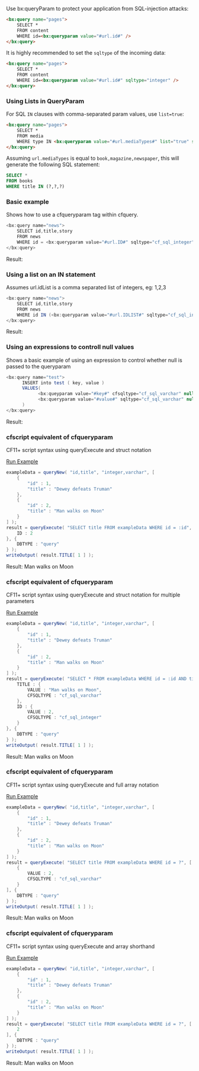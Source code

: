 Use bx:queryParam to protect your application from SQL-injection attacks:

```html
<bx:query name="pages">
    SELECT *
    FROM content
    WHERE id=<bx:queryparam value="#url.id#" />
</bx:query>
```

It is highly recommended to set the `sqltype` of the incoming data:

```html
<bx:query name="pages">
    SELECT *
    FROM content
    WHERE id=<bx:queryparam value="#url.id#" sqltype="integer" />
</bx:query>
```

### Using Lists in QueryParam

For SQL `IN` clauses with comma-separated param values, use `list=true`:

```html
<bx:query name="pages">
    SELECT *
    FROM media
    WHERE type IN <bx:queryparam value="#url.mediaTypes#" list="true" sqltype="varchar" />
</bx:query>
```

Assuming `url.mediaTypes` is equal to `book,magazine,newspaper`, this will generate the following SQL statement:

```sql
SELECT *
FROM books
WHERE title IN (?,?,?)
```
### Basic example

Shows how to use a cfqueryparam tag within cfquery.


```java
<bx:query name="news">
    SELECT id,title,story
    FROM news
    WHERE id = <bx:queryparam value="#url.ID#" sqltype="cf_sql_integer">
</bx:query>
```

Result: 

### Using a list on an IN statement

Assumes url.idList is a comma separated list of integers, eg: 1,2,3


```java
<bx:query name="news">
    SELECT id,title,story
    FROM news
    WHERE id IN (<bx:queryparam value="#url.IDLIST#" sqltype="cf_sql_integer" list="true">)
</bx:query>
```

Result: 

### Using an expressions to controll null values

Shows a basic example of using an expression to control whether null is passed to the queryparam


```java
<bx:query name="test">
      INSERT into test ( key, value )
      VALUES(
            <bx:queyparam value="#key#" cfsqltype="cf_sql_varchar" null="#isNumeric( Key ) == false#">
            <bx:queryparam value="#value#" sqltype="cf_sql_varchar" null="#value == ""#">
      )
</bx:query>
```

Result: 

### cfscript equivalent of cfqueryparam

CF11+ script syntax using queryExecute and struct notation

<a href="https://try.boxlang.io/?code=eJxdj0FLw0AQhc%2FZX%2FHYU4VFqMeKF82KhcZKXRApPQzNqME0qZtZ0yL57262COrtzTDvfW%2F4QLt9zTkJ4Qofgf3xnvsJdFUaqaRmbaJuhF%2FZm0%2Fy2zfycbWGyr5UlsUzjRmmZtSn%2BzjqnHs%2BouQXJungfNhRo1U2mD%2Bui3%2Bughr0VL93aBsUbZssaoOzS%2BW5C7X8NLQH3gbh2PLRLuyNQ8rA7WpZgH899HRnVxZVGX2ziDSI8Hk%2BktWQhvzaPT%2FYkZ1ytRpGWO8r4WWQfZAJTuRzN3cLu8YUqc43E7xZtg%3D%3D" target="_blank">Run Example</a>

```java
exampleData = queryNew( "id,title", "integer,varchar", [ 
	{
		"id" : 1,
		"title" : "Dewey defeats Truman"
	},
	{
		"id" : 2,
		"title" : "Man walks on Moon"
	}
] );
result = queryExecute( "SELECT title FROM exampleData WHERE id = :id", {
	ID : 2
}, {
	DBTYPE : "query"
} );
writeOutput( result.TITLE[ 1 ] );

```

Result: Man walks on Moon

### cfscript equivalent of cfqueryparam

CF11+ script syntax using queryExecute and struct notation for multiple parameters

<a href="https://try.boxlang.io/?code=eJx1kFFLwzAUhZ%2BbX3HJ05QibI8TH%2BaS4aDddIuKDBmhvdNi1m5pYjek%2F31pakGHvoSbcE7udw4e5HankEkj4Qb2FvVxhlUPaJaGJjMKaejm3OAb6vBT6uRdave0AhJ8kSBwMgpD6IfN3OrdlTKs8AgpblCaEoS2W5lTEtThL9fgzBXLHCqpPkoocoiLwlvIK1xcE42lVaYj5AdMrEFHueQRHwu4hMliHgP%2BCPN8xxccstR5hu4czRj4Tc29C%2BZYxFRE3C1vsJ5G0SP%2FG6QhHU%2BWD5F4ufeSZLMu92rdNdJmm7Kznwb%2F%2Bb4b9QFrD8JuO4mPSEnd5K50ZnBuzc6aHrQlXHnkFfTBN3MCe1l%2FoA%3D%3D" target="_blank">Run Example</a>

```java
exampleData = queryNew( "id,title", "integer,varchar", [ 
	{
		"id" : 1,
		"title" : "Dewey defeats Truman"
	},
	{
		"id" : 2,
		"title" : "Man walks on Moon"
	}
] );
result = queryExecute( "SELECT * FROM exampleData WHERE id = :id AND title = :title", {
	TITLE : {
		VALUE : "Man walks on Moon",
		CFSQLTYPE : "cf_sql_varchar"
	},
	ID : {
		VALUE : 2,
		CFSQLTYPE : "cf_sql_integer"
	}
}, {
	DBTYPE : "query"
} );
writeOutput( result.TITLE[ 1 ] );

```

Result: Man walks on Moon

### cfscript equivalent of cfqueryparam

CF11+ script syntax using queryExecute and full array notation

<a href="https://try.boxlang.io/?code=eJxdj1FLwzAUhZ%2BbX3HI04QgzEdFRNcMhdbpVhUZMkJ7p8Ws3dLEbsj%2Bu2lKQX27uZwv57u0V5utplhZhUvsHJnDPbUj8LIQtrSauPBzZemdjPhSJv9Qxq%2BWYNE3iyIf4zjHWHRzn%2FdPHlNLBxS0JmUbZMZtVMVZdBR%2FqLN%2FVKoqtEp%2FNqgrpHUdEPaGkwtmqHHaDoZyT7mz5C0XMpGTDOEPTOezFPTroJdbOZcoC89dddJ9%2B%2FN18iSH%2Bsl08Zhkrw%2FdgufrVbPTq%2BHM0C7gmfhmiIR%2Bzo6dVGtKSzNnt86O0BueZndZIpcYI2j%2FAItzZEQ%3D" target="_blank">Run Example</a>

```java
exampleData = queryNew( "id,title", "integer,varchar", [ 
	{
		"id" : 1,
		"title" : "Dewey defeats Truman"
	},
	{
		"id" : 2,
		"title" : "Man walks on Moon"
	}
] );
result = queryExecute( "SELECT title FROM exampleData WHERE id = ?", [
	{
		VALUE : 2,
		CFSQLTYPE : "cf_sql_varchar"
	}
], {
	DBTYPE : "query"
} );
writeOutput( result.TITLE[ 1 ] );

```

Result: Man walks on Moon

### cfscript equivalent of cfqueryparam

CF11+ script syntax using queryExecute and array shorthand

<a href="https://try.boxlang.io/?code=eJxdj01Lw0AQhs%2B7v%2BJlTxUWoT0qImhWFBordaFI6WFoRg2mSd3Mmhbpf3eTIlhvM8P78QzvaLOtOCMhXOEzctg%2FcjeCKQsrpVRsbJpr4TcO9ovC%2Bp1COi2h1bdWKskMLjC2%2FXzUp9Vk3PEeBb8ySQsf4oZqo9XBnrgm%2F1w51eio%2BmjR1MibZrDoFc4udeA2VvJL6Ha8jsKJ8tlN3a3HkIG7%2BSwH%2F3loce%2FmDmWRfNc9tFYTvbJICNmNf3lyfekQaPShb%2BlCKTyLso0ywrHy3D%2F4qVtijIHjB54oV6c%3D" target="_blank">Run Example</a>

```java
exampleData = queryNew( "id,title", "integer,varchar", [ 
	{
		"id" : 1,
		"title" : "Dewey defeats Truman"
	},
	{
		"id" : 2,
		"title" : "Man walks on Moon"
	}
] );
result = queryExecute( "SELECT title FROM exampleData WHERE id = ?", [
	2
], {
	DBTYPE : "query"
} );
writeOutput( result.TITLE[ 1 ] );

```

Result: Man walks on Moon

